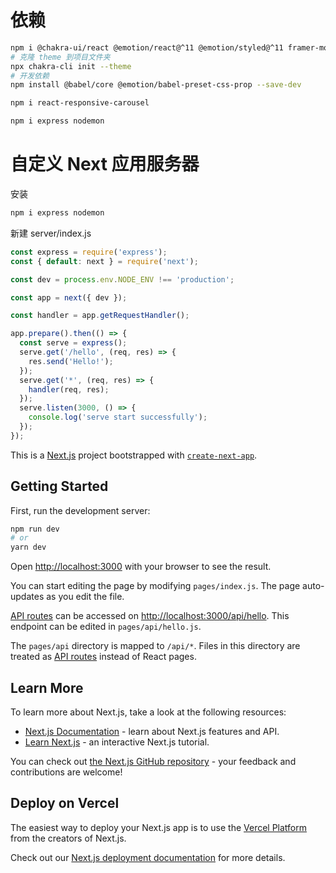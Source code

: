 # 依赖

```bash
npm i @chakra-ui/react @emotion/react@^11 @emotion/styled@^11 framer-motion@^4
# 克隆 theme 到项目文件夹
npx chakra-cli init --theme
# 开发依赖
npm install @babel/core @emotion/babel-preset-css-prop --save-dev

npm i react-responsive-carousel

npm i express nodemon
```

# 自定义 Next 应用服务器

安装

```bash
npm i express nodemon
```

新建 server/index.js

```js
const express = require('express');
const { default: next } = require('next');

const dev = process.env.NODE_ENV !== 'production';

const app = next({ dev });

const handler = app.getRequestHandler();

app.prepare().then(() => {
  const serve = express();
  serve.get('/hello', (req, res) => {
    res.send('Hello!');
  });
  serve.get('*', (req, res) => {
    handler(req, res);
  });
  serve.listen(3000, () => {
    console.log('serve start successfully');
  });
});
```

This is a [Next.js](https://nextjs.org/) project bootstrapped with [`create-next-app`](https://github.com/vercel/next.js/tree/canary/packages/create-next-app).

## Getting Started

First, run the development server:

```bash
npm run dev
# or
yarn dev
```

Open [http://localhost:3000](http://localhost:3000) with your browser to see the result.

You can start editing the page by modifying `pages/index.js`. The page auto-updates as you edit the file.

[API routes](https://nextjs.org/docs/api-routes/introduction) can be accessed on [http://localhost:3000/api/hello](http://localhost:3000/api/hello). This endpoint can be edited in `pages/api/hello.js`.

The `pages/api` directory is mapped to `/api/*`. Files in this directory are treated as [API routes](https://nextjs.org/docs/api-routes/introduction) instead of React pages.

## Learn More

To learn more about Next.js, take a look at the following resources:

- [Next.js Documentation](https://nextjs.org/docs) - learn about Next.js features and API.
- [Learn Next.js](https://nextjs.org/learn) - an interactive Next.js tutorial.

You can check out [the Next.js GitHub repository](https://github.com/vercel/next.js/) - your feedback and contributions are welcome!

## Deploy on Vercel

The easiest way to deploy your Next.js app is to use the [Vercel Platform](https://vercel.com/new?utm_medium=default-template&filter=next.js&utm_source=create-next-app&utm_campaign=create-next-app-readme) from the creators of Next.js.

Check out our [Next.js deployment documentation](https://nextjs.org/docs/deployment) for more details.
